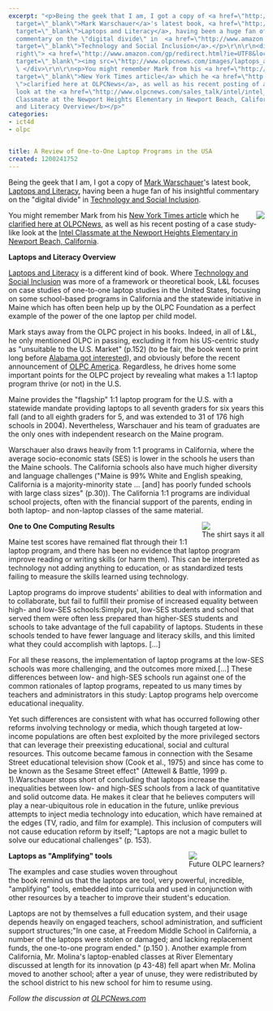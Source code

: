 ```yaml
---
excerpt: "<p>Being the geek that I am, I got a copy of <a href=\"http://en.wikipedia.org/wiki/Mark_Warschauer\"
  target=\"_blank\">Mark Warschauer</a>'s latest book, <a href=\"http://www.amazon.com/gp/redirect.html?ie=UTF8&location=http%3A%2F%2Fwww.amazon.com%2FLaptops-Literacy-Learning-Wireless-Classroom%2Fdp%2F0807747262&tag=olpcnewspost-20&linkCode=ur2&camp=1789&creative=9325\"
  target=\"_blank\">Laptops and Literacy</a>, having been a huge fan of his insightful
  commentary on the \"digital divide\" in  <a href=\"http://www.amazon.com/gp/redirect.html?ie=UTF8&location=http%3A%2F%2Fwww.amazon.com%2FTechnology-Social-Inclusion-Rethinking-Digital%2Fdp%2F0262232243&tag=olpcnewspost-20&linkCode=ur2&camp=1789&creative=9325\"
  target=\"_blank\">Technology and Social Inclusion</a>.</p>\r\n\r\n<div style=\"float:
  right\"> <a href=\"http://www.amazon.com/gp/redirect.html?ie=UTF8&location=http%3A%2F%2Fwww.amazon.com%2FLaptops-Literacy-Learning-Wireless-Classroom%2Fdp%2F0807747262&tag=olpcnewspost-20&linkCode=ur2&camp=1789&creative=9325\"
  target=\"_blank\"><img src=\"http://www.olpcnews.com/images/laptops_and_literacy.jpg\"></a>
  \ </div>\r\n\r\n<p>You might remember Mark from his <a href=\"http://www.nytimes.com/2007/05/04/education/04laptop.html?_r=1&oref=slogin\"
  target=\"_blank\">New York Times article</a> which he <a href=\"http://www.olpcnews.com/commentary/press/times_laptop_backstory.html
  \">clarified here at OLPCNews</a>, as well as his recent posting of a case study-like
  look at the <a href=\"http://www.olpcnews.com/sales_talk/intel/intel_classmate_pc_report.html\">Intel
  Classmate at the Newport Heights Elementary in Newport Beach, California</a>.  </p>\r\n\r\n<p><b>Laptops
  and Literacy Overview</b></p>"
categories:
- ict4d
- olpc


title: A Review of One-to-One Laptop Programs in the USA
created: 1200241752
---
```

<p>Being the geek that I am, I got a copy of <a href="http://en.wikipedia.org/wiki/Mark_Warschauer" target="_blank">Mark Warschauer</a>'s latest book, <a href="http://www.amazon.com/gp/redirect.html?ie=UTF8&location=http%3A%2F%2Fwww.amazon.com%2FLaptops-Literacy-Learning-Wireless-Classroom%2Fdp%2F0807747262&tag=olpcnewspost-20&linkCode=ur2&camp=1789&creative=9325" target="_blank">Laptops and Literacy</a>, having been a huge fan of his insightful commentary on the "digital divide" in  <a href="http://www.amazon.com/gp/redirect.html?ie=UTF8&location=http%3A%2F%2Fwww.amazon.com%2FTechnology-Social-Inclusion-Rethinking-Digital%2Fdp%2F0262232243&tag=olpcnewspost-20&linkCode=ur2&camp=1789&creative=9325" target="_blank">Technology and Social Inclusion</a>.</p>

<div style="float: right"> <a href="http://www.amazon.com/gp/redirect.html?ie=UTF8&location=http%3A%2F%2Fwww.amazon.com%2FLaptops-Literacy-Learning-Wireless-Classroom%2Fdp%2F0807747262&tag=olpcnewspost-20&linkCode=ur2&camp=1789&creative=9325" target="_blank"><img src="http://www.olpcnews.com/images/laptops_and_literacy.jpg"></a>  </div>

<p>You might remember Mark from his <a href="http://www.nytimes.com/2007/05/04/education/04laptop.html?_r=1&oref=slogin" target="_blank">New York Times article</a> which he <a href="http://www.olpcnews.com/commentary/press/times_laptop_backstory.html ">clarified here at OLPCNews</a>, as well as his recent posting of a case study-like look at the <a href="http://www.olpcnews.com/sales_talk/intel/intel_classmate_pc_report.html">Intel Classmate at the Newport Heights Elementary in Newport Beach, California</a>.  </p>

<p><b>Laptops and Literacy Overview</b></p>

<p><a href="http://www.amazon.com/gp/redirect.html?ie=UTF8&location=http%3A%2F%2Fwww.amazon.com%2FLaptops-Literacy-Learning-Wireless-Classroom%2Fdp%2F0807747262&tag=olpcnewspost-20&linkCode=ur2&camp=1789&creative=9325" target="_blank">Laptops and Literacy</a> is a different kind of book.  Where <a href="http://www.amazon.com/gp/redirect.html?ie=UTF8&location=http%3A%2F%2Fwww.amazon.com%2FTechnology-Social-Inclusion-Rethinking-Digital%2Fdp%2F0262232243&tag=olpcnewspost-20&linkCode=ur2&camp=1789&creative=9325" target="_blank">Technology and Social Inclusion</a> was more of a framework or theoretical book, L&L focuses on case studies of one-to-one laptop studies in the United States, focusing on some school-based programs in California and the statewide initiative in Maine which has often been help up by the OLPC Foundation as a perfect example of the power of the one laptop per child model.</p>

<p>Mark stays away from the OLPC project in his books.  Indeed, in all of L&L, he only mentioned OLPC in passing, excluding it from his US-centric study as "unsuitable to the U.S. Market" (p.152)  (to be fair, the book went to print long before <a href="http://www.olpcnews.com/countries/usa/olpc_alabama_wintel_blame.html">Alabama got interested</a>), and obviously before the recent announcement of <a href="http://www.pcworld.com/article/id,141298-c,notebooks/article.html">OLPC America</a>.  Regardless, he drives home some important points for the OLPC project by revealing what makes a 1:1 laptop program thrive (or not) in the U.S.</p>

<p>Maine provides the "flagship" 1:1 laptop program for the U.S. with a statewide mandate providing laptops to all seventh graders for six years this fall (and to all eighth graders for 5, and was extended to 31 of 176 high schools in 2004).  Nevertheless, Warschauer and his team of graduates are the only ones with independent research on the Maine program.  </p>

<p>Warschauer also draws heavily from 1:1 programs in California, where the average socio-economic stats (SES) is lower in the schools he users than the Maine schools.  The California schools also have much higher diversity and language challenges ("Maine is 99% White and English speaking, California is a majority-minority state  ... [and] has  poorly funded schools with large class sizes" (p.30)).  The California 1:1 programs are individual school projects, often with the financial support of the parents, ending in both laptop- and non-laptop classes of the same material.</p>

<div style="float: right"><a href="http://www.nytimes.com/2007/05/04/education/04laptop.html"><img src="http://www.olpcnews.com/images/nyt-olpc.jpg"></a><br>The shirt says it all</div>

<p><b>One to One Computing Results</b></p>

<p>Maine test scores have remained flat through their 1:1 laptop program, and there has been no evidence that laptop program improve reading or writing skills (or harm them).  This can be interpreted as technology not adding anything to education, or as standardized tests failing to measure the skills learned using technology.  </p>

<p>Laptop programs do improve students' abilities to deal with information and to collaborate, but fail to fulfill their promise of increased equality between high- and low-SES schools:Simply put, low-SES students and school that served them were often less prepared than higher-SES students and schools to take advantage of the full capability of laptops.  Students in these schools tended to have fewer language and literacy skills, and this limited what they could accomplish with laptops.  [...] </p>

<p>For all these reasons, the implementation of laptop programs at the low-SES schools was more challenging, and the outcomes more mixed.[...] These differences between low- and high-SES schools run against one of the common rationales of laptop programs, repeated to us many times by teachers and administrators in this study: Laptop programs help overcome educational inequality.  </p>

<p>Yet such differences are consistent with what has occurred following other reforms involving technology or media, which though targeted at low-income populations  are often best exploited by the more privileged sectors that can leverage their preexisting educational, social and cultural resources.  This outcome became famous in connection with the Sesame Street educational television show (Cook et al., 1975) and since has come to be known as the Sesame Street effect" (Attewell & Battle, 1999 p. 1).Warschauer stops short of concluding that laptops increase the inequalities between low- and high-SES schools from a lack of quantitative and solid outcome data.  He makes it clear that he believes computers will play a near-ubiquitous role in education in the future, unlike previous attempts to inject media technology into education, which have remained at the edges (TV, radio, and film for example).  This inclusion of computers will not cause education reform by itself; "Laptops are not a magic bullet to solve our educational challenges" (p. 153).</p>

<div  style="float: right"><a href="http://www.washingtonpost.com/wp-dyn/content/article/2006/12/08/AR2006120801826.html"><img src="http://media3.washingtonpost.com/wp-dyn/content/photo/2006/12/08/PH2006120801875.jpg" /></a><br>Future OLPC learners?</div>

<p><b>Laptops as "Amplifying" tools</b></p>

<p>The examples and case studies woven throughout the book remind us that the laptops are tool, very powerful, incredible, "amplifying" tools, embedded into curricula and used in conjunction with other resources by a teacher to improve their student's education.  </p>

<p>Laptops are not by themselves a full education system, and their usage depends heavily on engaged teachers, school administration, and sufficient support structures;"In one case, at Freedom Middle School in California, a number of the laptops were stolen or damaged; and lacking replacement funds, the one-to-one program ended." (p.150 ).  Another example from California, Mr. Molina's laptop-enabled classes at River Elementary discussed at length for its innovation (p 43-48) fell apart when Mr. Molina moved to another school; after a year of unuse, they were redistributed by the school district to his new school for him to resume using.</p>

<p><i>Follow the discussion at <a href="http://www.olpcnews.com/commentary/academia/laptop_programs_in_america.html">OLPCNews.com</a></i></p>
